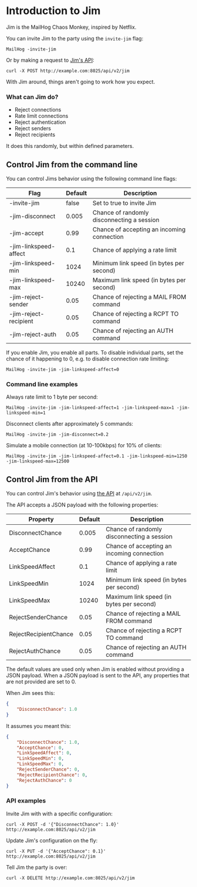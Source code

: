 Introduction to Jim
===================

Jim is the MailHog Chaos Monkey, inspired by Netflix.

You can invite Jim to the party using the `invite-jim` flag:

    MailHog -invite-jim

Or by making a request to [Jim's API](./APIv2.md):

    curl -X POST http://example.com:8025/api/v2/jim
  
With Jim around, things aren't going to work how you expect.

### What can Jim do?

* Reject connections
* Rate limit connections
* Reject authentication
* Reject senders
* Reject recipients

It does this randomly, but within defined parameters.

## Control Jim from the command line

You can control Jims behavior using the following command line flags:

| Flag                  | Default | Description
| --------------------- | ------- | ----
| -invite-jim           | false   | Set to true to invite Jim
| -jim-disconnect       | 0.005   | Chance of randomly disconnecting a session
| -jim-accept           | 0.99    | Chance of accepting an incoming connection
| -jim-linkspeed-affect | 0.1     | Chance of applying a rate limit
| -jim-linkspeed-min    | 1024    | Minimum link speed (in bytes per second)
| -jim-linkspeed-max    | 10240   | Maximum link speed (in bytes per second)
| -jim-reject-sender    | 0.05    | Chance of rejecting a MAIL FROM command
| -jim-reject-recipient | 0.05    | Chance of rejecting a RCPT TO command
| -jim-reject-auth      | 0.05    | Chance of rejecting an AUTH command

If you enable Jim, you enable all parts. To disable individual parts, set the chance
of it happening to 0, e.g. to disable connection rate limiting:

    MailHog -invite-jim -jim-linkspeed-affect=0    

### Command line examples

Always rate limit to 1 byte per second:

    MailHog -invite-jim -jim-linkspeed-affect=1 -jim-linkspeed-max=1 -jim-linkspeed-min=1

Disconnect clients after approximately 5 commands:

    MailHog -invite-jim -jim-disconnect=0.2

Simulate a mobile connection (at 10-100kbps) for 10% of clients:

    MailHog -invite-jim -jim-linkspeed-affect=0.1 -jim-linkspeed-min=1250 -jim-linkspeed-max=12500

## Control Jim from the API

You can control Jim's behavior using [the API](./APIv2.md) at `/api/v2/jim`.

The API accepts a JSON payload with the following properties:

| Property              | Default  | Description
| --------------------- | -------- | ----
| DisconnectChance      | 0.005    | Chance of randomly disconnecting a session
| AcceptChance          | 0.99     | Chance of accepting an incoming connection
| LinkSpeedAffect       | 0.1      | Chance of applying a rate limit
| LinkSpeedMin          | 1024     | Minimum link speed (in bytes per second)
| LinkSpeedMax          | 10240    | Maximum link speed (in bytes per second)
| RejectSenderChance    | 0.05     | Chance of rejecting a MAIL FROM command
| RejectRecipientChance | 0.05     | Chance of rejecting a RCPT TO command
| RejectAuthChance      | 0.05     | Chance of rejecting an AUTH command

The default values are used only when Jim is enabled without providing a JSON payload. 
When a JSON payload is sent to the API, any properties that are not provided are set to 0.

When Jim sees this:

```json
{
    "DisconnectChance": 1.0
}
```

It assumes you meant this:

```json
{
    "DisconnectChance": 1.0,
    "AcceptChance": 0,
    "LinkSpeedAffect": 0,
    "LinkSpeedMin": 0,
    "LinkSpeedMax": 0,
    "RejectSenderChance": 0,
    "RejectRecipientChance": 0,
    "RejectAuthChance": 0
}
```

### API examples

Invite Jim with with a specific configuration:

    curl -X POST -d '{"DisconnectChance": 1.0}' http://example.com:8025/api/v2/jim

Update Jim's configuration on the fly:

    curl -X PUT -d '{"AcceptChance": 0.1}' http://example.com:8025/api/v2/jim

Tell Jim the party is over:

    curl -X DELETE http://example.com:8025/api/v2/jim
